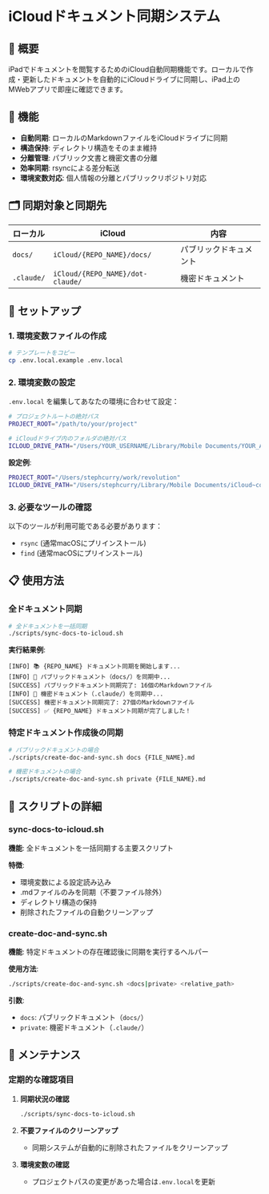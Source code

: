 # iCloudドキュメント同期システム

## 📱 概要

iPadでドキュメントを閲覧するためのiCloud自動同期機能です。ローカルで作成・更新したドキュメントを自動的にiCloudドライブに同期し、iPad上のMWebアプリで即座に確認できます。

## 🎯 機能

- **自動同期**: ローカルのMarkdownファイルをiCloudドライブに同期
- **構造保持**: ディレクトリ構造をそのまま維持
- **分離管理**: パブリック文書と機密文書の分離
- **効率同期**: rsyncによる差分転送
- **環境変数対応**: 個人情報の分離とパブリックリポジトリ対応

## 🗂️ 同期対象と同期先

| ローカル | iCloud | 内容 |
|---------|--------|------|
| `docs/` | `iCloud/{REPO_NAME}/docs/` | パブリックドキュメント |
| `.claude/` | `iCloud/{REPO_NAME}/dot-claude/` | 機密ドキュメント |

## 🚀 セットアップ

### 1. 環境変数ファイルの作成

```bash
# テンプレートをコピー
cp .env.local.example .env.local
```

### 2. 環境変数の設定

`.env.local` を編集してあなたの環境に合わせて設定：

```bash
# プロジェクトルートの絶対パス
PROJECT_ROOT="/path/to/your/project"

# iCloudドライブ内のフォルダの絶対パス
ICLOUD_DRIVE_PATH="/Users/YOUR_USERNAME/Library/Mobile Documents/YOUR_APP"
```

**設定例**:
```bash
PROJECT_ROOT="/Users/stephcurry/work/revolution"
ICLOUD_DRIVE_PATH="/Users/stephcurry/Library/Mobile Documents/iCloud~com~coderforart~iOS~MWeb/Documents/" # e.g MwebPro
```

### 3. 必要なツールの確認

以下のツールが利用可能である必要があります：

- `rsync` (通常macOSにプリインストール)
- `find` (通常macOSにプリインストール)

## 📋 使用方法

### 全ドキュメント同期

```bash
# 全ドキュメントを一括同期
./scripts/sync-docs-to-icloud.sh
```

**実行結果例**:
```
[INFO] 📚 {REPO_NAME} ドキュメント同期を開始します...
[INFO] 📄 パブリックドキュメント（docs/）を同期中...
[SUCCESS] パブリックドキュメント同期完了: 16個のMarkdownファイル
[INFO] 🔐 機密ドキュメント（.claude/）を同期中...
[SUCCESS] 機密ドキュメント同期完了: 27個のMarkdownファイル
[SUCCESS] ✅ {REPO_NAME} ドキュメント同期が完了しました！
```

### 特定ドキュメント作成後の同期

```bash
# パブリックドキュメントの場合
./scripts/create-doc-and-sync.sh docs {FILE_NAME}.md

# 機密ドキュメントの場合
./scripts/create-doc-and-sync.sh private {FILE_NAME}.md
```

## 🔧 スクリプトの詳細

### sync-docs-to-icloud.sh

**機能**: 全ドキュメントを一括同期する主要スクリプト

**特徴**:
- 環境変数による設定読み込み
- .mdファイルのみを同期（不要ファイル除外）
- ディレクトリ構造の保持
- 削除されたファイルの自動クリーンアップ

### create-doc-and-sync.sh

**機能**: 特定ドキュメントの存在確認後に同期を実行するヘルパー

**使用方法**:
```bash
./scripts/create-doc-and-sync.sh <docs|private> <relative_path>
```

**引数**:
- `docs`: パブリックドキュメント（`docs/`）
- `private`: 機密ドキュメント（`.claude/`）

## 🔄 メンテナンス

### 定期的な確認項目

1. **同期状況の確認**
   ```bash
   ./scripts/sync-docs-to-icloud.sh
   ```

2. **不要ファイルのクリーンアップ**
   - 同期システムが自動的に削除されたファイルをクリーンアップ

3. **環境変数の確認**
   - プロジェクトパスの変更があった場合は`.env.local`を更新
